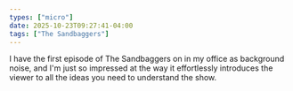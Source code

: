 ```yaml
---
types: ["micro"]
date: 2025-10-23T09:27:41-04:00
tags: ["The Sandbaggers"]
---
```

I have the first episode of The Sandbaggers on in my office as background noise, and I'm just so impressed at the way it effortlessly introduces the viewer to all the ideas you need to understand the show.